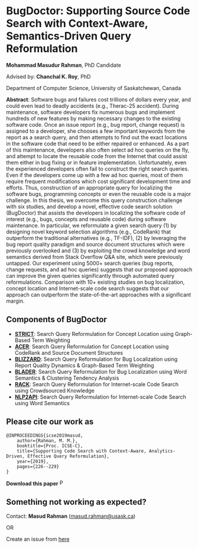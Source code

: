 # BugDoctor: Supporting Source Code Search with Context-Aware, Semantics-Driven Query Reformulation


**Mohammad Masudur Rahman**, PhD Candidate

Advised by: **Chanchal K. Roy**, PhD

Department of Computer Science, University of Saskatchewan, Canada


**Abstract**: Software bugs and failures cost trillions of dollars every year, and could even lead to deadly accidents (e.g., Therac-25 accident). During maintenance, software developers fix numerous bugs and implement hundreds of new features by making necessary changes to the existing software code. Once an issue report (e.g., bug report, change request) is assigned to a developer, she chooses a few important keywords from the report as a search query, and then attempts to find out the exact locations in the software code that need to be either repaired or enhanced. As a part of this maintenance, developers also often select ad hoc queries on the fly, and attempt to locate the reusable code from the Internet that could assist them either in bug fixing or in feature implementation. Unfortunately, even the experienced developers often fail to construct the right search queries. Even if the developers come up with a few ad hoc queries, most of them require frequent modifications which cost significant development time and efforts. Thus, construction of an appropriate query for localizing the software bugs, programming concepts or even the reusable code is a major challenge. In this thesis, we overcome this query construction challenge with six studies, and develop a novel, effective code search solution (BugDoctor) that assists the developers in localizing the software code of interest (e.g., bugs, concepts and reusable code) during software maintenance. In particular, we reformulate a given search query (1) by designing novel keyword selection algorithms (e.g., CodeRank) that outperform the traditional alternatives (e.g., TF-IDF), (2) by leveraging the bug report quality paradigm and source document structures which were previously overlooked and (3) by exploiting the crowd knowledge and word semantics derived from Stack Overflow Q&A site, which were previously untapped. Our experiment using 5000+ search queries (bug reports, change requests, and ad hoc queries) suggests that our proposed approach can improve the given queries significantly through automated query reformulations. Comparison with 10+ existing studies on bug localization, concept location and Internet-scale code search suggests that our approach can outperform the state-of-the-art approaches with a significant margin.

Components of BugDoctor
--------------------------------
- [**STRICT**](https://github.com/masud-technope/STRICT-Replication-Package): Search Query Reformulation for Concept Location using Graph-Based Term Weighting
- [**ACER**](https://github.com/masud-technope/ACER-Replication-Package-ASE2017): Search Query Reformulation for Concept Location using CodeRank and Source Document Structures
- [**BLIZZARD**](https://github.com/masud-technope/BLIZZARD-Replication-Package-ESEC-FSE2018): Search Query Reformulation for Bug Localization using Report Quality Dynamics & Graph-Based Term Weighting
- [**BLADER**](https://github.com/masud-technope/BLADER-ICSE2019-Replication-Package): Search Query Reformulation for Bug Localization using Word Semantics & Clustering Tendency Analysis
- [**RACK**](https://github.com/masud-technope/RACK-Replication-Package): Search Query Reformulation for Internet-scale Code Search using Crowdsourced Knowledge
- [**NLP2API**](https://github.com/masud-technope/NLP2API-Replication-Package): Search Query Reformulation for Internet-scale Code Search using Word Semantics


Please cite our work as
------------------------------------------
```
@INPROCEEDINGS{icse2019masud,
	author={Rahman, M. M.},
	booktitle={Proc. ICSE-C},
	title={Supporting Code Search with Context-Aware, Analytics-Driven, Effective Query Reformulation},
	year={2019},
	pages={226--229}
}
```
**Download this paper** [<img src="http://homepage.usask.ca/~masud.rahman/img/pdf.png"
     alt="PDF" heigh="16px" width="16px" />](http://homepage.usask.ca/~masud.rahman/papers/masud-ICSE2019-pp.pdf)


Something not working as expected?
------------------------------------------------------------------------
Contact: **Masud Rahman** (masud.rahman@usask.ca)

OR

Create an issue from [here](https://github.com/masud-technope/BugDoctor/issues/new)





